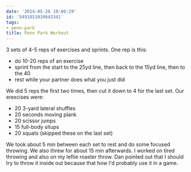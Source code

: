 ```yaml
---
date: '2014-05-26 19:00:29'
id: '5491851039643341'
tags:
- penn-park
title: Penn Park Workout
---
```


3 sets of 4-5 reps of exercises and sprints. One rep is this:

- do 10-20 reps of an exercise
- sprint from the start to the 25yd line, then back to the 15yd line, then to the 40
- rest while your partner does what you just did

We did 5 reps the first two times, then cut it down to 4 for the last set. Our erexcises were:

- 20 3-yard lateral shuffles
- 20 seconds moving plank
- 20 scissor jumps
- 15 full-body situps
- 20 squats (skipped these on the last set)

We took about 5 min between each set to rest and do some focused throwing. We also threw for about 15 min afterwards. I worked on tired throwing and also on my leftie roaster throw. Dan pointed out that I should try to throw it inside out because that how I'd probably use it in a game.
